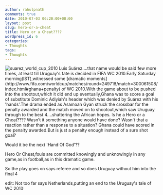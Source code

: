 ```yaml
---
author: rahulpnath
comments: true
date: 2010-07-03 06:20:00+00:00
layout: post
slug: hero-or-a-cheat
title: Hero or a Cheat????
wordpress_id: 6
categories:
- Thoughts
tags:
- Thoughts
---
```


<img class="left" alt="suarez_world_cup_2010" src="/images/suarez_world_cup_2010.jpg" />
Luis Suárez....that name would be said few more times, at least till Uruguay's fate is decided in FIFA WC 2010.Early Saturday morning(IST),witnessed some [dramatic moments](http://www.fifa.com/worldcup/matches/round=249718/match=300061508/index.html#ghana+penalty) of WC 2010.With the game about to be pushed into the shootout,which it did end up eventually,Ghana was to score a goal of substitute Dominic Adiyiah's header which was denied by Suárez with his 'hands'.The drama ended as Asamoah Gyan struck the crossbar for the penalty awarded and the match moved on to shootout,which saw Uruguay through to the best 4....shattering the African hopes.  
Is he a Hero or a Cheat????  
Wasn't it something anyone would have done?  
Wasn't that a reaction rather than a response to a situation?  
Ghana could have scored in the penalty awarded.But is just a penalty enough instead of a sure shot goal?  
  
Would it be the next 'Hand Of God'??  
  
Hero Or Cheat,fouls are committed knowingly and unknowingly in any game,as in football,as in this dramatic game.  
  
So the play goes on says referee and so does Uruguay without him into the final 4  
  
edit: Not too far says Netherlands,putting an end to the Uruguay's tale of WC 2010
